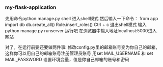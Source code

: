 
### my-flask-application
先用命令python manage.py shell 进入shell模式
然后输入一下命令：
from app import db
db.create_all()
Role.insert_roles()
Ctrl + c 退出shell模式
输入python manage.py runserver 运行吧
在浏览器中输入地址localhost:5000进入网站

对了，在运行前要还要做两件事:
修改config.py里的邮箱账号变为你自己的邮箱，这样你可以用自己的邮箱账号注册管理员账号
用set MAIL_USERNAME 和 set MAIL_PASSWORD 设置环境变量，值是你自己邮箱的账号和密码
